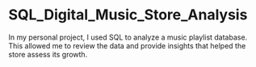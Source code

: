 # SQL_Digital_Music_Store_Analysis

In my personal project, I used SQL to analyze a music playlist database. This allowed me to review the data and provide insights that helped the store assess its growth.
 
